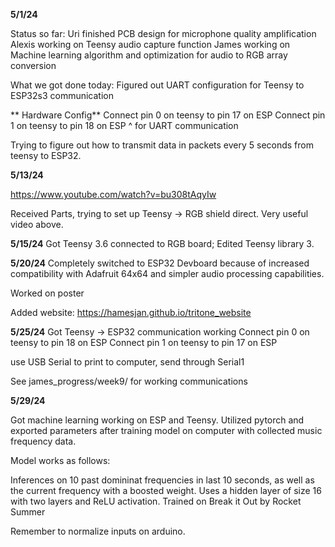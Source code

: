 **5/1/24**

Status so far:
Uri finished PCB design for microphone quality amplification
Alexis working on Teensy audio capture function
James working on Machine learning algorithm and optimization for audio to RGB array conversion

What we got done today: Figured out UART configuration for Teensy to ESP32s3 communication

** Hardware Config**
Connect pin 0 on teensy to pin 17 on ESP
Connect pin 1 on teensy to pin 18 on ESP
^ for UART communication

Trying to figure out how to transmit data in packets every 5 seconds from teensy to ESP32.


**5/13/24**

https://www.youtube.com/watch?v=bu308tAqyIw

Received Parts, trying to set up Teensy -> RGB shield direct. Very useful video above.

**5/15/24**
Got Teensy 3.6 connected to RGB board;
Edited Teensy library 3.

**5/20/24**
Completely switched to ESP32 Devboard because of increased compatibility with Adafruit 64x64 and simpler audio processing capabilities.

Worked on poster

Added website: https://hamesjan.github.io/tritone_website

**5/25/24**
Got Teensy -> ESP32 communication working
Connect pin 0 on teensy to pin 18 on ESP
Connect pin 1 on teensy to pin 17 on ESP

use USB Serial to print to computer,
send through Serial1

See james_progress/week9/ for working communications

**5/29/24**

Got machine learning working on ESP and Teensy.
Utilized pytorch and exported parameters after training model on computer with collected music frequency data.

Model works as follows:

Inferences on 10 past domininat frequencies in last 10 seconds, as well as the current frequency with a boosted weight.
Uses a hidden layer of size 16 with two layers and ReLU activation. Trained on Break it Out by Rocket Summer

Remember to normalize inputs on arduino.
